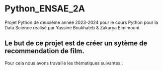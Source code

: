# Python_ENSAE_2A

Projet Python de deuxième année 2023-2024 pour le cours Python pour la Data Science réalisé par Yassine Boukhateb & Zakarya Elmimouni. 

## Le but de ce projet est de créer un sytème de recommendation de film. 
Pour cela nous avons travaillé les thématiques suivantes : 